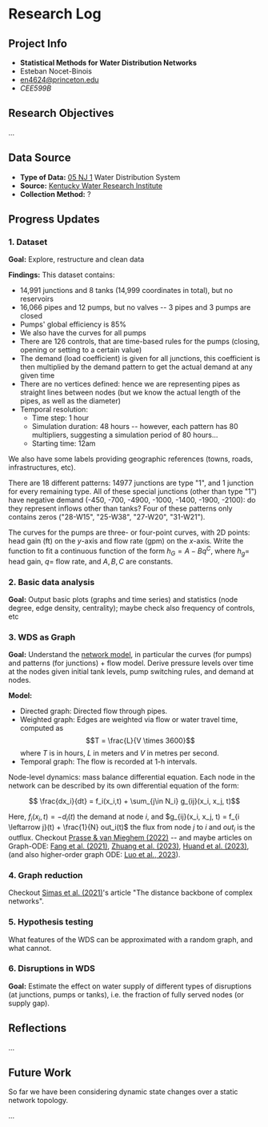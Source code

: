 # Research Log

## Project Info
- **Statistical Methods for Water Distribution Networks**
- Esteban Nocet-Binois
- en4624@princeton.edu
- *CEE599B*

## Research Objectives
...

## Data Source
- **Type of Data:** [05 NJ 1](https://uknowledge.uky.edu/wdst_us/5/) Water Distribution System
- **Source:** [Kentucky Water Research Institute](https://uknowledge.uky.edu/kwrri/)
- **Collection Method:** ?

## Progress Updates

### 1. Dataset

**Goal:** Explore, restructure and clean data

**Findings:** This dataset contains:

- 14,991 junctions and 8 tanks (14,999 coordinates in total), but no reservoirs
- 16,066 pipes and 12 pumps, but no valves -- 3 pipes and 3 pumps are closed
- Pumps' global efficiency is 85%
- We also have the curves for all pumps
- There are 126 controls, that are time-based rules for the pumps (closing, opening or setting to a certain value)
- The demand (load coefficient) is given for all junctions, this coefficient is then multiplied by the demand pattern to get the actual demand at any given time
- There are no vertices defined: hence we are representing pipes as straight lines between nodes (but we know the actual length of the pipes, as well as the diameter)
- Temporal resolution:
	* Time step: 1 hour
	* Simulation duration: 48 hours -- however, each pattern has 80 multipliers, suggesting a simulation period of 80 hours...
	* Starting time: 12am

We also have some labels providing geographic references (towns, roads, infrastructures, etc).

There are 18 different patterns: 14977 junctions are type "1", and 1 junction for every remaining type. All of these special junctions (other than type "1") have negative demand (-450, -700, -4900, -1000, -1400, -1900, -2100): do they represent inflows other than tanks? Four of these patterns only contains zeros ("28-W15", "25-W38", "27-W20", "31-W21").

The curves for the pumps are three- or four-point curves, with 2D points: head gain (ft) on the $y$-axis and flow rate (gpm) on the $x$-axis. Write the function to fit a continuous function of the form $h_G = A-Bq^C$, where $h_g=$ head gain, $q=$ flow rate, and $A, B, C$ are constants.

### 2. Basic data analysis

**Goal:** Output basic plots (graphs and time series) and statistics (node degree, edge density, centrality); maybe check also frequency of controls, etc

### 3. WDS as Graph

**Goal:** Understand the [network model](https://epanet22.readthedocs.io/en/latest/3_network_model.html), in particular the curves (for pumps) and patterns (for junctions) + flow model. Derive pressure levels over time at the nodes given initial tank levels, pump switching rules, and demand at nodes.

**Model:** 

* Directed graph: Directed flow through pipes.
* Weighted graph: Edges are weighted via flow or water travel time, computed as $$T = \frac{L}{V \times 3600}$$ where $T$ is in hours, $L$ in meters and $V$ in metres per second.
* Temporal graph: The flow is recorded at 1-h intervals.

Node-level dynamics: mass balance differential equation. Each node in the network can be described by its own differential equation of the form:

$$ \frac{dx_i}{dt} = f_i(x_i,t) + \sum_{j\in N_i} g_{ij}(x_i, x_j, t)$$

Here, $f_i(x_i,t) = -d_i(t)$ the demand at node $i$, and $g_{ij}(x_i, x_j, t) = f_{i \leftarrow j}(t) + \frac{1}{N} out_i(t)$ the flux from node $j$ to $i$ and $out_i$ is the outflux. Checkout [Prasse & van Mieghem (2022)](https://doi.org/10.1073/pnas.2205517119) -- and maybe articles on Graph-ODE: [Fang et al. (2021)](https://doi.org/10.1145/3447548.3467430), [Zhuang et al. (2023)](https://openreview.net/forum?id=SJg9z6VFDr), [Huand et al. (2023)](https://doi.org/10.1145/3580305.3599362),  (and also higher-order graph ODE: [Luo et al., 2023](https://openreview.net/forum?id=9iChKP4k32)).

### 4. Graph reduction

Checkout [Simas et al. (2021)](https://doi.org/10.1093/comnet/cnab021)'s article "The distance backbone of complex networks".

### 5. Hypothesis testing

What features of the WDS can be approximated with a random graph, and what cannot.

### 6. Disruptions in WDS

**Goal:** Estimate the effect on water supply of different types of disruptions (at junctions, pumps or tanks), i.e. the fraction of fully served nodes (or supply gap).

## Reflections
... 

## Future Work
So far we have been considering dynamic state changes over a static network topology.

...
